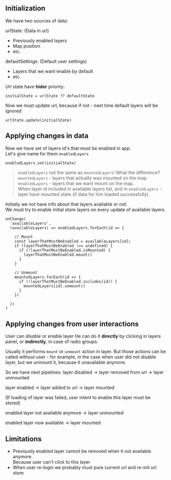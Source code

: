 ## Initialization

We have two sources of data:

urlState: (Data in url)

- Previously enabled layers
- Map position
- etc.

defaultSettings: (Default user settings)

- Layers that we want enable by default
- etc.

Url state have **hider** priority:

```
initialState = urlState ?? defaultState
```

Now we must update url, because if not -
next time default layers will be ignored

```
urlState.update(initialState)
```

## Applying changes in data

Now we have set of layers id's that must be enabled in app.  
Let's give name for them `enabledLayers`

```
enabledLayers.set(initialState)
```

> `enabledLayers` not the same as `mountedLayers`!
> What the difference?  
> `mountedLayers` - layers that actually was mounted on the map.  
> `enabledLayers` - layers that we want mount on the map.  
> When layer id included in available layers list, and in `enabledLayers` - layer have mounted state
> (if data for him loaded successfully).

Initially we not have info about that layers available or not.  
We must try to enable initial store layers on every update of available layers.

```
onChange(
  'availableLayers',
  (availableLayers) => enabledLayers.forEach(id => {

    // Mount
    const layerThatMustBeEnabled = availableLayers[id];
    if (layerThatMustBeEnabled !== undefined) {
      if (!layerThatMustBeEnabled.isMounted) {
        layerThatMustBeEnabled.mount()
      }
    }

    // Unmount
    mountedLayers.forEach(id => {
      if (!layerThatMustBeEnabled.includes(id)) {
        mountedLayers[id].unmount()
      }
    })

  })
)
```

## Applying changes from user interactions

User can _disable_ or _enable_ layer
He can do it **directly** by clicking in layers panel,
or **indirectly**, in case of radio groups.

Usually it performs `mount` or `unmount` action in layer.
But those actions can be called without user - for example,
in the case when user did not disable layer, but we unmount it,
because it unavailable anymore.

So we have next pipelines:
layer disabled
-> layer removed from url
-> layer unmounted

layer enabled
-> layer added to url
-> layer mounted

(If loading of layer was failed, user intent to enable this layer must be stored)

enabled layer not available anymore
-> layer unmounted

enabled layer now available
-> layer mounted

## Limitations

- Previously enabled layer cannot be removed when it not available anymore.  
  Because user can't click to this layer
- When user re-login we probably must pure current url and re-init orl store
